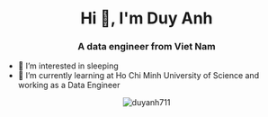 <h1 align="center">Hi 👋, I'm Duy Anh</h1>
<h3 align="center">A data engineer from Viet Nam</h3> 

- 👀 I’m interested in sleeping
- 🌱 I’m currently learning at Ho Chi Minh University of Science and working as a Data Engineer
<div  align="center">
<p><img src="https://github-readme-streak-stats.herokuapp.com/?user=duyanh711&" alt="duyanh711" /></p>
</div>
